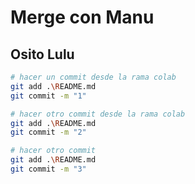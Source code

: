 # Merge con Manu

## Osito Lulu

```bash
# hacer un commit desde la rama colab
git add .\README.md
git commit -m "1"
```
```bash
# hacer otro commit desde la rama colab
git add .\README.md
git commit -m "2"
```
```bash
# hacer otro commit
git add .\README.md
git commit -m "3"
```